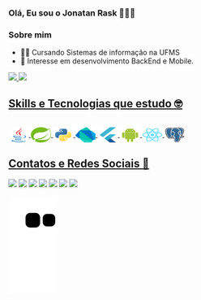 ### Olá, Eu sou o Jonatan Rask 👋👋👋

### Sobre mim
- 👨‍🎓 Cursando Sistemas de informação na UFMS
- 🎯 Interesse em desenvolvimento BackEnd e Mobile.


 <div>
  <a href="https://github.com/jonatanrask">
  <img height="180em" src="https://github-readme-stats.vercel.app/api?username=jonatanrask&show_icons=true&theme=dracula&include_all_commits=true&count_private=true"/>
  <img height="180em" src="https://github-readme-stats.vercel.app/api/top-langs/?username=jonatanrask&layout=compact&langs_count=7&theme=dracula"/>
</div>
 
 ## Skills e Tecnologias que estudo :nerd_face:
  
<div style="display: inline_block"><br>
  <img align="center" alt="Rask-Java" height="30" width="40" src="https://github.com/devicons/devicon/blob/master/icons/java/java-original.svg">
  <img align="center" alt="Rask-Spring" height="30" width="40" src="https://github.com/devicons/devicon/blob/master/icons/spring/spring-original.svg">
  <img align="center" alt="Rask-python" height="30" width="40" src="https://github.com/devicons/devicon/blob/master/icons/python/python-original.svg">
  <img align="center" alt="Rask-Dart" height="30" width="40" src="https://github.com/devicons/devicon/blob/master/icons/dart/dart-original.svg">
  <img align="center" alt="Rask-Flutter" height="30" width="40" src="https://github.com/devicons/devicon/blob/master/icons/flutter/flutter-original.svg">
  <img align="center" alt="Rask-Angular" height="30" width="40" src="https://github.com/devicons/devicon/blob/master/icons/android/android-original.svg">
  <img align="center" alt="Rask-React" height="30" width="40" src="https://raw.githubusercontent.com/devicons/devicon/master/icons/react/react-original.svg">
  <img align="center" alt="Rask-SQL" height="30" width="40" src="https://raw.githubusercontent.com/devicons/devicon/master/icons/postgresql/postgresql-original.svg">
</div>
 
 ##
 
<div> 
 
 ## Contatos e Redes Sociais  :iphone:

  <a href="https://www.instagram.com/jonatan_rasky/" target="_blank"><img src="https://img.shields.io/badge/-Instagram-%23E4405F?style=for-the-badge&logo=instagram&logoColor=white" target="_blank"></a>
 <a href="https://discord.gg/dDVRY4QPxW" target="_blank"><img src="https://img.shields.io/badge/Discord-7289DA?style=for-the-badge&logo=discord&logoColor=white" target="_blank"></a> 
  <a href = "jonatanhasky@gmail.com"><img src="https://img.shields.io/badge/-Gmail-%23333?style=for-the-badge&logo=gmail&logoColor=white" target="_blank"></a>
  <a href = "jhttps://api.whatsapp.com/send?phone=5567992707269"><img src="https://img.shields.io/badge/WhatsApp-25D366?style=for-the-badge&logo=whatsapp&logoColor=white" target="_blank"></a>
 <a href = "https://t.me/JonatanRask"><img src="https://img.shields.io/badge/Telegram-2CA5E0?style=for-the-badge&logo=telegram&logoColor=white" target="_blank"></a>
  <a href = "https://twitter.com/jonatanhasky"><img src="	https://img.shields.io/badge/Twitter-1DA1F2?style=for-the-badge&logo=twitter&logoColor=white" target="_blank"></a>
  <a href="https://www.linkedin.com/in/jonatan-nascimento-dos-santos-4a5850205/" target="_blank"><img src="https://img.shields.io/badge/-LinkedIn-%230077B5?style=for-the-badge&logo=linkedin&logoColor=white" target="_blank"></a> 

![snake gif](https://github.com/jonatanrask/jonatanrask/blob/output/github-contribution-grid-snake.svg)

